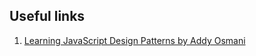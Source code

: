 ## Useful links

1. [Learning JavaScript Design Patterns by Addy Osmani](https://www.patterns.dev/posts/classic-design-patterns/)
